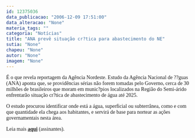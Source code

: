 ```yaml
---
id: 12375036
data_publicacao: "2006-12-09 17:51:00"
data_alteracao: "None"
materia_tags: ""
categoria: "Notícias"
title: "ANA prevê situação cr?tica para abastecimento do NE"
sutia: "None"
chapeu: "None"
autor: "None"
imagem: "None"
---
```

<p><P><FONT face=Verdana>É o que revela reportagem da Agência Nordeste. Estudo da Agência Nacional de ??guas (ANA) aponta que, se providências sérias não forem tomadas pelo Governo, cerca de 30 milhões de brasileiros que moram em munic?pios localizados na Região do Semi-árido enfrentarão situação cr?tica de abastecimento de água até 2025. </FONT></P></p>
<p><P><FONT face=Verdana>O estudo procurou identificar onde está a água, superficial ou subterrânea, como e com que quantidade ela chega aos habitantes, e servirá de base para nortear as ações governamentais nesta área.</FONT></P></p>
<p><P><FONT face=Verdana>Leia mais <STRONG><A href=\"https://www.agencianordeste.com.br/index.asp\" target=_blank>aqui</A></STRONG> (assinantes).</FONT></P> </p>
